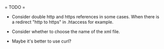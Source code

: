 = TODO =

- Consider double http and https references in some cases.
  When there is a redirect "http to https" in .htaccess for example.

- Consider whether to choose the name of the xml file.

- Maybe it's better to use curl?
